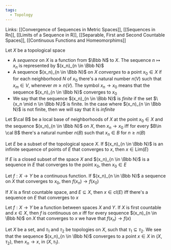 ```yaml
---
tags:
  - Topology
---
```

Links: [[Convergence of Sequences in Metric Spaces]], [[Sequences in Rn]], [[Limits of a Sequence in R]], [[Separable, First and Second Countable Spaces]], [[Continuous Functions and Homeomorphims]]

Let $X$ be a topological space
- A *sequence* on $X$ is a function from $\Bbb N$ to $X$. The sequence $n\mapsto x_n$ is represented by $(x_n)_{n \in \Bbb N}$ 
- A sequence $(x_n)_{n \in \Bbb N}$  on $X$ *converges* to a point $x_0\in X$ if for each neighborhood $N$ of $x_0$ there's a natural number $n(V)$ such that $x_m \in V$, whenever $m \ge n(V)$. The symbol $x_n\to x_0$ means that the sequence $(x_n)_{n \in \Bbb N}$  converges to $x_0$
- We say that the sequence $(x_n)_{n \in \Bbb N}$  is *finite* if the set $\{x_n \mid n \in \Bbb N\}$ is finite. In the case where $(x_n)_{n \in \Bbb N}$  is not finite, then we will say that it is *infinite*

Let $\cal B$ be a local base of neighborhoods of $X$ at the point $x_0\in X$ and the sequence $(x_n)_{n \in \Bbb N}$  on $X$, then $x_n \to x_0$ iff for every $B\in \cal B$ there's a natural number $n(B)$ such that $x_n \in B$ for $n \ge n(B)$

Let $E$ be a subset of the topological space $X$. If $(x_n)_{n \in \Bbb N}$  is an infinite sequence of points of $E$ that converges to $x$, then $x \in \text{Lim}(E)$

If $E$ is a closed subset of the space $X$ and $(x_n)_{n \in \Bbb N}$  is a sequence in $E$ that converges to the point $x_0$, then $x_0\in E$

Let $f:X\to Y$ be a continuous function. If $(x_n)_{n \in \Bbb N}$ a sequence on $X$ that converges to $x_0$, then $f(x_n)\to f(x_0)$

If $X$ is a first countable space, and $E\subseteq X$, then $x\in \text{cl}(E)$ iff there's a sequence on $E$ that converges to $x$

Let $f:X\to Y$ be a function between spaces $X$ and $Y$. If $X$ is first countable and $x\in X$, then $f$ is continuous on $x$ iff for every sequence $(x_n)_{n \in \Bbb N}$  on $X$ that converges to $x$ we have that $f(x_n) \to f(x)$

Let $X$ be a set, and $\tau_1$ and $\tau_2$ be topologies on $X$, such that $\tau_1 \subseteq \tau_2$. We see that the sequence $(x_n)_{n \in \Bbb N}$ converges to a point $x \in X$ in $(X, \tau_2)$, then $x_n \to x$, in $(X, \tau_1)$. 

